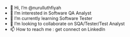 - 👋 Hi, I’m @nurulluthfiyah
- 👀 I’m interested in Software QA Analyst
- 🌱 I’m currently learning Software Tester 
- 💞️ I’m looking to collaborate on SQA/Tester/Test Analyst 
- 📫 How to reach me : get connect on LinkedIn

<!---
nurulluthfiyah/nurulluthfiyah is a ✨ special ✨ repository because its `README.md` (this file) appears on your GitHub profile.
You can click the Preview link to take a look at your changes.
--->

